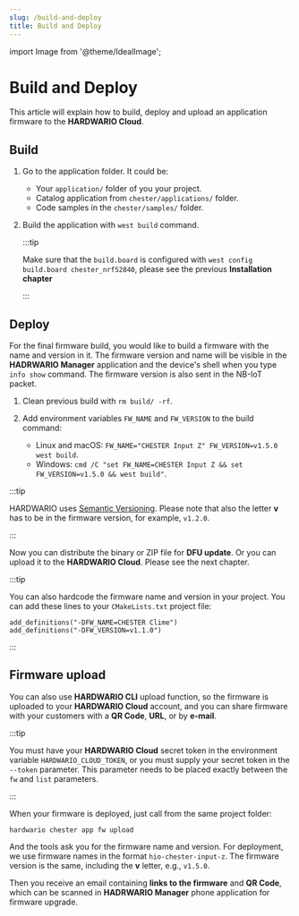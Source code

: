 ```yaml
---
slug: /build-and-deploy
title: Build and Deploy
---
```

import Image from '@theme/IdealImage';

# Build and Deploy

This article will explain how to build, deploy and upload an application firmware to the **HARDWARIO Cloud**.

## Build

1. Go to the application folder. It could be:
    - Your `application/` folder of you your project.
    - Catalog application from `chester/applications/` folder.
    - Code samples in the `chester/samples/` folder.

2. Build the application with `west build` command.

   :::tip

   Make sure that the `build.board` is configured with `west config build.board chester_nrf52840`, please see the previous **Installation chapter**

   :::

## Deploy

For the final firmware build, you would like to build a firmware with the name and version in it. The firmware version and name will be visible in the **HADRWARIO Manager** application and the device's shell when you type `info show` command. The firmware version is also sent in the NB-IoT packet.

1. Clean previous build with `rm build/ -rf`.

2. Add environment variables `FW_NAME` and `FW_VERSION` to the build command:
     - Linux and macOS: `FW_NAME="CHESTER Input Z" FW_VERSION=v1.5.0 west build`.
     - Windows: `cmd /C "set FW_NAME=CHESTER Input Z && set FW_VERSION=v1.5.0 && west build"`.

:::tip

HARDWARIO uses [Semantic Versioning](https://semver.org/). Please note that also the letter **v** has to be in the firmware version, for example, `v1.2.0`.

:::

Now you can distribute the binary or ZIP file for **DFU update**. Or you can upload it to the **HARDWARIO Cloud**. Please see the next chapter.

:::tip

You can also hardcode the firmware name and version in your project. You can add these lines to your `CMakeLists.txt` project file:

```
add_definitions("-DFW_NAME=CHESTER Clime")
add_definitions("-DFW_VERSION=v1.1.0")
```

:::

## Firmware upload

You can also use **HARDWARIO CLI** upload function, so the firmware is uploaded to your **HARDWARIO Cloud** account, and you can share firmware with your customers with a **QR Code**, **URL**, or by **e-mail**.

:::tip

You must have your **HARDWARIO Cloud** secret token in the environment variable `HARDWARIO_CLOUD_TOKEN`, or you must supply your secret token in the `--token` parameter. This parameter needs to be placed exactly between the `fw` and `list` parameters.

:::

When your firmware is deployed, just call from the same project folder:

`hardwario chester app fw upload`

And the tools ask you for the firmware name and version. For deployment, we use firmware names in the format `hio-chester-input-z`. The firmware version is the same, including the **v** letter, e.g., `v1.5.0`.

Then you receive an email containing **links to the firmware** and **QR Code**, which can be scanned in **HADRWARIO Manager** phone application for firmware upgrade.
